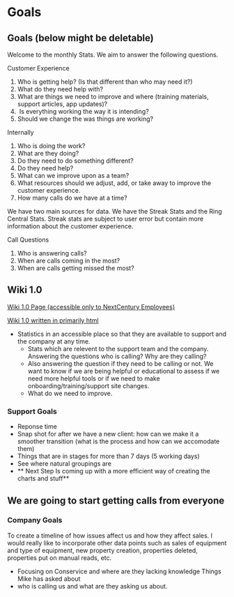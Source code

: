 # Goals

## Goals (below might be deletable)
Welcome to the monthly Stats. We aim to answer the following questions.



Customer Experience
1. Who is getting help? (Is that different than who may need it?)
2. What do they need help with?
3. What are things we need to improve and where (training materials, support articles, app updates)?
4.  Is everything working the way it is intending?
5. Should we change the was things are working?

Internally

1. Who is doing the work?
2. What are they doing?
3. Do they need to do something different?
4. Do they need help?
5. What can we improve upon as a team?
6. What resources should we adjust, add, or take away to improve the customer experience.  
7. How many calls do we have at a time?


We have two main sources for data. We have the Streak Stats and the Ring Central Stats. Streak stats are subject to user error but contain more information about the customer experience. 



Call Questions

1. Who is answering calls?
2. When are calls coming in the most?
3. When are calls getting missed the most?

## Wiki 1.0 
[Wiki 1.0 Page (accessible only to NextCentury Employees) ](https://wiki.nextcenturymeters.com/books/support-stuff/page/stats-hub#bkmrk-index-0)

[Wiki 1.0 written in primarily html](https://github.com/brandibushman/NextCentury/blob/master/Analytics/Wiki%201%20pt%200%20.md)

- Statistics in an accessible place so that they are available to support and the company at any time. 
  - Stats which are relevent to the support team and the company. Answering the questions who is calling? Why are they calling? 
  - Also answering the question if they need to be calling or not. We want to know if we are being helpful or educational to assess if we need more helpful tools or if we need to make onboarding/training/support site changes. 
  - What do we need to improve. 

### Support Goals

- Reponse time
- Snap shot for after we have a new client: how can we make it a smoother transition (what is the process and how can we accomodate them)
- Things that are in stages for more than 7 days (5 working days)
- See where natural groupings are 
- **  Next Step Is coming up with a more efficient way of creating the charts and stuff**

## We are going to start getting calls from everyone 

### Company Goals
To create a timeline of how issues affect us and how they affect sales. I would really like to incorporate other data points such as sales of equipment and type of equipment, new property creation, properties deleted, properties put on manual reads, etc. 

- Focusing on Conservice and where are they lacking knowledge
Things Mike has asked about 
- who is calling us and what are they asking us about. 
